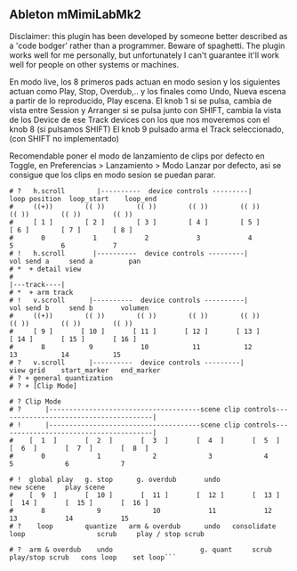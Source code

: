 ## Ableton mMimiLabMk2

Disclaimer: this plugin has been developed by someone better described as a 'code bodger' rather than a programmer. Beware of spaghetti. The plugin works well for me personally, but unfortunately I can't guarantee it'll work well for people on other systems or machines.

En modo live, los 8 primeros pads actuan en modo sesion
y los siguientes actuan como Play, Stop, Overdub,.. y los
finales como Undo, Nueva escena a partir de lo reproducido, Play escena.
El knob 1 si se pulsa, cambia de vista entre Session y Arranger
si se pulsa junto con SHIFT, cambia la vista de los Device de ese Track
devices con los que nos moveremos con el knob 8 (si pulsamos SHIFT)
El knob 9 pulsado arma el Track seleccionado, (con SHIFT no implementado)

Recomendable poner el modo de lanzamiento de clips por defecto en Toggle,
en Preferencias > Lanzamiento > Modo Lanzar por defecto, asi se consigue que
los clips en modo sesion se puedan parar.

```general view                                                plugin preset
# ?   h.scroll        |----------  device controls ---------|      loop position  loop_start    loop_end
#     ((+))        (( ))        (( ))        (( ))        (( ))        (( ))        (( ))        (( ))
#     [ 1 ]        [ 2 ]        [ 3 ]        [ 4 ]        [ 5 ]        [ 6 ]        [ 7 ]        [ 8 ]
#       0            1            2            3            4            5            6            7
# !   h.scroll       |----------  device controls ---------|         vol send a     send a         pan
# *  + detail view
#                                                                                     |---track----|
# *  + arm track
# !   v.scroll      |----------  device controls ----------|         vol send b     send b       volumen
#     ((+))        (( ))        (( ))        (( ))        (( ))        (( ))        (( ))        (( ))
#     [ 9 ]       [ 10 ]       [ 11 ]       [ 12 ]       [ 13 ]       [ 14 ]       [ 15 ]       [ 16 ]
#       8           9            10           11           12           13           14           15
# ?   v.scroll      |----------  device controls ---------|         view grid    start_marker   end_marker
# ? + general quantization
# ? + [Clip Mode]

# ? Clip Mode
# ?      |--------------------------------------scene clip controls---------------------------------------|
# !      |--------------------------------------scene clip controls---------------------------------------|
#    [  1  ]       [  2  ]       [  3  ]       [  4  ]       [  5  ]       [  6  ]       [  7  ]       [  8  ]
#       0             1             2             3             4             5             6             7

# !  global play   g. stop      g. overdub       undo                                   new scene     play scene
#    [  9  ]       [  10 ]       [  11 ]       [  12 ]       [  13 ]       [  14 ]       [  15 ]       [  16 ]
#       8             9             10            11            12            13            14            15
# ?    loop        quantize   arm & overdub      undo   consolidate loop                  scrub     play / stop scrub

# ?  arm & overdub    undo                      g. quant     scrub      play/stop scrub   cons loop    set loop```
